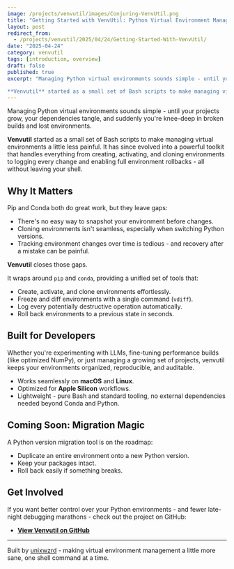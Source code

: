 ```yaml
---
image: /projects/venvutil/images/Conjuring-VenvUtil.png
title: "Getting Started with VenvUtil: Python Virtual Environment Management"
layout: post
redirect_from:
  - /projects/venvutil/2025/04/24/Getting-Started-With-VenvUtil/
date: "2025-04-24"
category: venvutil
tags: [introduction, overview]
draft: false
published: true
excerpt: "Managing Python virtual environments sounds simple - until your projects grow, your dependencies tangle, and suddenly you're knee-deep in broken builds and lost environments.

**Venvutil** started as a small set of Bash scripts to make managing virtual environments a little less painful. It has since evolved into a powerful toolkit that handles everything from creating, activating, and cloning environments to logging every change and enabling full environment rollbacks - all without leaving your shell."
---
```


Managing Python virtual environments sounds simple - until your projects grow, your dependencies tangle, and suddenly you're knee-deep in broken builds and lost environments.

**Venvutil** started as a small set of Bash scripts to make managing virtual environments a little less painful. It has since evolved into a powerful toolkit that handles everything from creating, activating, and cloning environments to logging every change and enabling full environment rollbacks - all without leaving your shell.

## Why It Matters

Pip and Conda both do great work, but they leave gaps:
- There's no easy way to snapshot your environment before changes.
- Cloning environments isn't seamless, especially when switching Python versions.
- Tracking environment changes over time is tedious - and recovery after a mistake can be painful.

**Venvutil** closes those gaps.

It wraps around `pip` and `conda`, providing a unified set of tools that:
- Create, activate, and clone environments effortlessly.
- Freeze and diff environments with a single command (`vdiff`).
- Log every potentially destructive operation automatically.
- Roll back environments to a previous state in seconds.

## Built for Developers

Whether you're experimenting with LLMs, fine-tuning performance builds (like optimized NumPy), or just managing a growing set of projects, venvutil keeps your environments organized, reproducible, and auditable.

- Works seamlessly on **macOS** and **Linux**.
- Optimized for **Apple Silicon** workflows.
- Lightweight - pure Bash and standard tooling, no external dependencies needed beyond Conda and Python.

## Coming Soon: Migration Magic

A Python version migration tool is on the roadmap:
- Duplicate an entire environment onto a new Python version.
- Keep your packages intact.
- Roll back easily if something breaks.

## Get Involved

If you want better control over your Python environments - and fewer late-night debugging marathons - check out the project on GitHub:

* [**View Venvutil on GitHub**](https://github.com/unixwzrd/python-venv-tools)

---

Built by [unixwzrd](https://unixwzrd.ai) - making virtual environment management a little more sane, one shell command at a time.